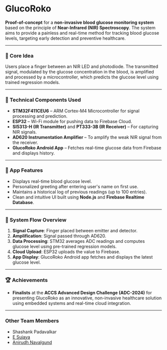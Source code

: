 # **GlucoRoko**

**Proof-of-concept** for a **non-invasive blood glucose monitoring system** based on the principle of **Near-Infrared (NIR) Spectroscopy**. The system aims to provide a painless and real-time method for tracking blood glucose levels, targeting early detection and preventive healthcare.

---

### 🧪 Core Idea  
Users place a finger between an NIR LED and photodiode. The transmitted signal, modulated by the glucose concentration in the blood, is amplified and processed by a microcontroller, which predicts the glucose level using trained regression models.

---

### 🔧 Technical Components Used
- **STM32F411CEU6** – ARM Cortex-M4 Microcontroller for signal processing and prediction.  
- **ESP32** – Wi-Fi module for pushing data to Firebase Cloud.  
- **SI5313-H (IR Transmitter)** and **PT333-3B (IR Receiver)** – For capturing NIR signals.  
- **AD620 Instrumentation Amplifier** – To amplify the weak NIR signal from the receiver.  
- **GlucoRoko Android App** – Fetches real-time glucose data from Firebase and displays history.

---

### 📱 App Features
- Displays real-time blood glucose level.  
- Personalized greeting after entering user's name on first use.  
- Maintains a historical log of previous readings (up to 100 entries).  
- Clean and intuitive UI built using **Node.js** and **Firebase Realtime Database**.

---

### 📡 System Flow Overview
1. **Signal Capture**: Finger placed between emitter and detector.  
2. **Amplification**: Signal passed through AD620.  
3. **Data Processing**: STM32 averages ADC readings and computes glucose level using pre-trained regression models.  
4. **Cloud Upload**: ESP32 uploads the value to Firebase.  
5. **App Display**: GlucoRoko Android app fetches and displays the latest glucose level.

---

### 🏆 Achievements
- **Finalists** at the **ACCS Advanced Design Challenge (ADC-2024)** for presenting GlucoRoko as an innovative, non-invasive healthcare solution using embedded systems and real-time cloud integration.

---

### Other Team Members
- Shashank Padavalkar
- [E Sujaya](https://github.com/Sujaya-E)
- [Anirudh Navalgund](https://github.com/Anirudh-Navalgund)

